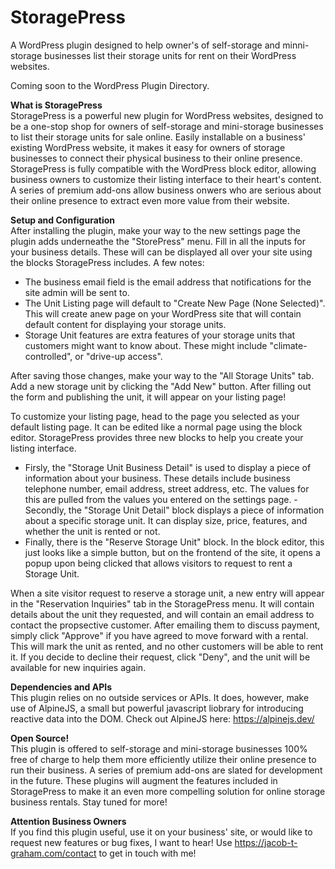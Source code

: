 # StoragePress
A WordPress plugin designed to help owner's of self-storage and minni-storage businesses list their storage units for rent on their WordPress websites.

Coming soon to the WordPress Plugin Directory.

**What is StoragePress** <br />
StoragePress is a powerful new plugin for WordPress websites, designed to be a one-stop shop for owners of self-storage and mini-storage businesses to list their storage units for sale online. Easily installable on a business' existing WordPress website, it makes it easy for owners of storage businesses to connect their physical business to their online presence. StoragePress is fully compatible with the WordPress block editor, allowing business owners to customize their listing interface to their heart's content.  A series of premium add-ons allow business onwers who are serious about their online presence to extract even more value from their website.

**Setup and Configuration** <br />
After installing the plugin, make your way to the new settings page the plugin adds underneathe the "StorePress" menu.  Fill in all the inputs for your business details.  These will can be displayed all over your site using the blocks StoragePress includes.  A few notes:

- The business email field is the email address that notifications for the site admin will be sent to.
- The Unit Listing page will default to "Create New Page (None Selected)".  This will create anew page on your WordPress site that will contain default content for displaying your storage units.
- Storage Unit features are extra features of your storage units that customers might want to know about.  These might include "climate-controlled", or "drive-up access".

After saving those changes, make your way to the "All Storage Units" tab.  Add a new storage unit by clicking the "Add New" button.  After filling out the form and publishing the unit, it will appear on your listing page!

To customize your listing page, head to the page you selected as your default listing page.  It can be edited like a normal page using the block editor.  StoragePress provides three new blocks to help you create your listing interface.

- Firsly, the "Storage Unit Business Detail" is used to display a piece of information about your business.  These details include business telephone number, email address, street address, etc.  The values for this are pulled from the values you entered on the settings page.
-Secondly, the "Storage Unit Detail" block displays a piece of information about a specific storage unit.  It can display size, price, features, and whether the unit is rented or not.
- Finally, there is the "Reserve Storage Unit" block.  In the block editor, this just looks like a simple button, but on the frontend of the site, it opens a popup upon being clicked that allows visitors to request to rent a Storage Unit.

When a site visitor request to reserve a storage unit, a new entry will appear in the "Reservation Inquiries" tab in the StoragePress menu.  It will contain details about the unit they requested, and will contain an email address to contact the propsective customer.  After emailing them to discuss payment, simply click "Approve" if you have agreed to move forward with a rental.  This will mark the unit as rented, and no other customers will be able to rent it.  If you decide to decline their request, click "Deny", and the unit will be available for new inquiries again.

**Dependencies and APIs** <br />
This plugin relies on no outside services or APIs.  It does, however, make use of AlpineJS, a small but powerful javascript liobrary for introducing reactive data into the DOM.  Check out AlpineJS here: https://alpinejs.dev/

**Open Source!** <br />
This plugin is offered to self-storage and mini-storage businesses 100% free of charge to help them more efficiently utilize their online presence to run their business.  A series of premium add-ons are slated for development in the future.  These plugins will augment the features included in StoragePress to make it an even more compelling solution for online storage business rentals.  Stay tuned for more!

**Attention Business Owners** <br />
If you find this plugin useful, use it on your business' site, or would like to request new features or bug fixes, I want to hear!  Use https://jacob-t-graham.com/contact to get in touch with me!